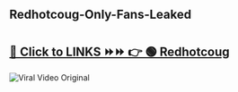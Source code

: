 
 ## Redhotcoug-Only-Fans-Leaked

# <h2><a href="https://clipsfans.com/Redhotcoug&ref=git">🔗 Click to LINKS ⏩⏩ 👉 🟢 Redhotcoug </a></h2>

<a href="https://clipsfans.com/Redhotcoug&ref=git" rel="nofollow" data-target="animated-image.originalLink"><img src="https://i.ibb.co.com/xMMVF88/686577567.gif" alt="Viral Video Original" style="max-width: 100%; display: inline-block;" data-target="animated-image.originalImage"></a>
